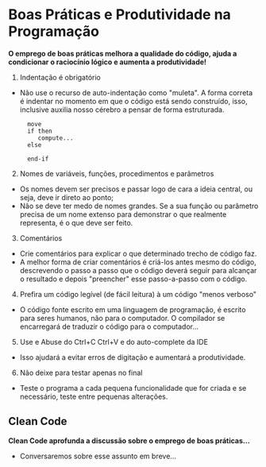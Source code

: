 # Boas Práticas e Produtividade na Programação 
**O emprego de boas práticas melhora a qualidade do código, ajuda a condicionar o raciocínio lógico e aumenta a produtividade!** 

1. Indentação é obrigatório  
- Não use o recurso de auto-indentação como "muleta". A forma correta é 
indentar no momento em que o código está sendo construído, isso, inclusive 
auxilia nosso cérebro a pensar de forma estruturada. 


        move 
        if then 
           compute... 
        else

        end-if 


2. Nomes de variáveis, funções, procedimentos e parâmetros
- Os nomes devem ser precisos e passar logo de cara a ideia central, ou seja, deve ir direto ao ponto; 
- Não se deve ter medo de nomes grandes. Se a sua função ou parâmetro precisa de um nome extenso para demonstrar o que realmente representa, é o que deve ser feito. 

3. Comentários 
- Crie comentários para explicar o que determinado trecho de código faz. 
- A melhor forma de criar comentários é criá-los antes mesmo do código, descrevendo o passo a passo que o código deverá seguir para alcançar o resultado e depois "preencher" esse passo-a-passo com o código. 

4. Prefira um código legível (de fácil leitura) à um código "menos verboso"
- O código fonte escrito em uma linguagem de programação, é escrito para seres humanos, não para o computador. O compilador se encarregará de traduzir o código para o computador... 
   

5. Use e Abuse do Ctrl+C Ctrl+V e do auto-complete da IDE
- Isso ajudará a evitar erros de digitação e aumentará a produtividade.  

6. Não deixe para testar apenas no final 
- Teste o programa a cada pequena funcionalidade que for criada e se necessário, teste entre pequenas alterações. 


## Clean Code 
**Clean Code aprofunda a discussão sobre o emprego de boas práticas...**
- Conversaremos sobre esse assunto em breve... 